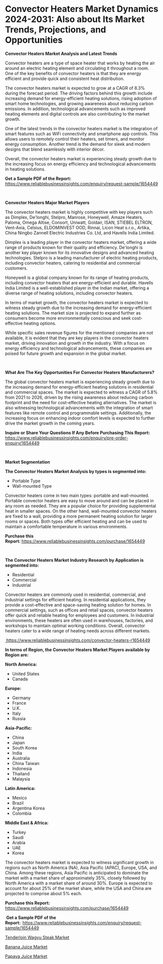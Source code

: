 <p><h1>Convector Heaters Market Dynamics 2024-2031: Also about Its Market Trends, Projections, and Opportunities</h1></p><p><strong>Convector Heaters Market Analysis and Latest Trends</strong></p>
<p><p>Convector heaters are a type of space heater that works by heating the air around an electric heating element and circulating it throughout a room. One of the key benefits of convector heaters is that they are energy efficient and provide quick and consistent heat distribution.</p><p>The convector heaters market is expected to grow at a CAGR of 8.3% during the forecast period. The driving factors behind this growth include increasing demand for energy-efficient heating solutions, rising adoption of smart home technologies, and growing awareness about reducing carbon emissions. In addition, technological advancements such as improved heating elements and digital controls are also contributing to the market growth.</p><p>One of the latest trends in the convector heaters market is the integration of smart features such as WiFi connectivity and smartphone app controls. This allows users to remotely control their heaters, set timers, and monitor energy consumption. Another trend is the demand for sleek and modern designs that blend seamlessly with interior décor.</p><p>Overall, the convector heaters market is experiencing steady growth due to the increasing focus on energy efficiency and technological advancements in heating solutions.</p></p>
<p><strong>Get a Sample PDF of the Report:&nbsp;</strong> <a href="https://www.reliablebusinessinsights.com/enquiry/request-sample/1654449">https://www.reliablebusinessinsights.com/enquiry/request-sample/1654449</a></p>
<p>&nbsp;</p>
<p><strong>Convector Heaters Major Market Players</strong></p>
<p><p>The convector heaters market is highly competitive with key players such as Dimplex, De'longhi, Stelpro, Manrose, Honeywell, Amaze Heaters, Paloma, Omega Altise, Consort, Uniwatt, Goldair, ISAN, STIEBEL ELTRON, Vent-Axia, Celsius, ELDOMINVEST OOD, Rinnai, Licon Heat s.r.o., Artika, China Ningbo Zannell Electric Industries Co. Ltd, and Havells India Limited.</p><p>Dimplex is a leading player in the convector heaters market, offering a wide range of products known for their quality and efficiency. De'longhi is another key player known for its innovative designs and advanced heating technologies. Stelpro is a leading manufacturer of electric heating products, including convector heaters, catering to residential and commercial customers.</p><p>Honeywell is a global company known for its range of heating products, including convector heaters that are energy-efficient and durable. Havells India Limited is a well-established player in the Indian market, offering a diverse range of heating solutions, including convector heaters.</p><p>In terms of market growth, the convector heaters market is expected to witness steady growth due to the increasing demand for energy-efficient heating solutions. The market size is projected to expand further as consumers become more environmentally conscious and seek cost-effective heating options.</p><p>While specific sales revenue figures for the mentioned companies are not available, it is evident that they are key players in the convector heaters market, driving innovation and growth in the industry. With a focus on energy efficiency and technological advancements, these companies are poised for future growth and expansion in the global market.</p></p>
<p>&nbsp;</p>
<p><strong>What Are The Key Opportunities For Convector Heaters Manufacturers?</strong></p>
<p><p>The global convector heaters market is experiencing steady growth due to the increasing demand for energy-efficient heating solutions in residential and commercial spaces. The market is expected to witness a CAGR of 5.8% from 2021 to 2026, driven by the rising awareness about reducing carbon footprint and the need for cost-effective heating alternatives. The market is also witnessing technological advancements with the integration of smart features like remote control and programmable settings. Additionally, the increasing focus on enhancing indoor comfort levels is expected to further drive the market growth in the coming years.</p></p>
<p><strong>Inquire or Share Your Questions If Any Before Purchasing This Report:</strong> <a href="https://www.reliablebusinessinsights.com/enquiry/pre-order-enquiry/1654449">https://www.reliablebusinessinsights.com/enquiry/pre-order-enquiry/1654449</a></p>
<p>&nbsp;</p>
<p><strong>Market Segmentation</strong></p>
<p><strong>The Convector Heaters Market Analysis by types is segmented into:</strong></p>
<p><ul><li>Portable Type</li><li>Wall-mounted Type</li></ul></p>
<p><p>Convector heaters come in two main types: portable and wall-mounted. Portable convector heaters are easy to move around and can be placed in any room as needed. They are a popular choice for providing supplemental heat in smaller spaces. On the other hand, wall-mounted convector heaters are fixed to a wall, providing a more permanent heating solution for larger rooms or spaces. Both types offer efficient heating and can be used to maintain a comfortable temperature in various environments.</p></p>
<p><strong>Purchase this Report:&nbsp;</strong><a href="https://www.reliablebusinessinsights.com/purchase/1654449">https://www.reliablebusinessinsights.com/purchase/1654449</a></p>
<p>&nbsp;</p>
<p><strong>The Convector Heaters Market Industry Research by Application is segmented into:</strong></p>
<p><ul><li>Residential</li><li>Commercial</li><li>Industrial</li></ul></p>
<p><p>Convector heaters are commonly used in residential, commercial, and industrial settings for efficient heating. In residential applications, they provide a cost-effective and space-saving heating solution for homes. In commercial settings, such as offices and retail spaces, convector heaters offer quick and reliable heating for employees and customers. In industrial environments, these heaters are often used in warehouses, factories, and workshops to maintain optimal working conditions. Overall, convector heaters cater to a wide range of heating needs across different markets.</p></p>
<p><a href="https://www.reliablebusinessinsights.com/convector-heaters-r1654449">&nbsp;https://www.reliablebusinessinsights.com/convector-heaters-r1654449</a></p>
<p><strong>In terms of Region, the Convector Heaters Market Players available by Region are:</strong></p>
<p>
    <p> <strong> North America: </strong>
        <ul>
            <li>United States</li>
            <li>Canada</li>
        </ul>
        </p> 
    <p> <strong> Europe: </strong>
        <ul>
            <li>Germany</li>
            <li>France</li>
            <li>U.K.</li>
            <li>Italy</li>
            <li>Russia</li>
        </ul>
        </p> 
    <p> <strong> Asia-Pacific: </strong>
        <ul>
            <li>China</li>
            <li>Japan</li>
            <li>South Korea</li>
            <li>India</li>
            <li>Australia</li>
            <li>China Taiwan</li>
            <li>Indonesia</li>
            <li>Thailand</li>
            <li>Malaysia</li>
        </ul>
        </p> 
    <p> <strong> Latin America: </strong>
        <ul>
            <li>Mexico</li>
            <li>Brazil</li>
            <li>Argentina Korea</li>
            <li>Colombia</li>
        </ul>
        </p> 
    <p> <strong> Middle East & Africa: </strong>
        <ul>
            <li>Turkey</li>
            <li>Saudi</li>
            <li>Arabia</li>
            <li>UAE</li>
            <li>Korea</li>
        </ul>
    </p>
    </p>
<p><p>The convector heaters market is expected to witness significant growth in regions such as North America (NA), Asia Pacific (APAC), Europe, USA, and China. Among these regions, Asia Pacific is anticipated to dominate the market with a market share of approximately 35%, closely followed by North America with a market share of around 30%. Europe is expected to account for about 25% of the market share, while the USA and China are projected to comprise about 5% each.</p></p>
<p><strong>Purchase this Report: </strong><a href="https://www.reliablebusinessinsights.com/purchase/1654449">https://www.reliablebusinessinsights.com/purchase/1654449</a></p>
<p>&nbsp;<strong>Get a Sample PDF of the Report:&nbsp;&nbsp;</strong><a href="https://www.reliablebusinessinsights.com/enquiry/request-sample/1654449">https://www.reliablebusinessinsights.com/enquiry/request-sample/1654449</a></p>
<p><strong></strong></p>
<p><p><a href="https://github.com/cameroneffertz/Market-Research-Report-List-2/blob/main/tenderloin-wagyu-steak-market.md">Tenderloin Wagyu Steak Market</a></p><p><a href="https://github.com/elizabethdagraca/Market-Research-Report-List-4/blob/main/banana-juice-market.md">Banana Juice Market</a></p><p><a href="https://github.com/mbisetmhermsr/Market-Research-Report-List-3/blob/main/papaya-juice-market.md">Papaya Juice Market</a></p></p>